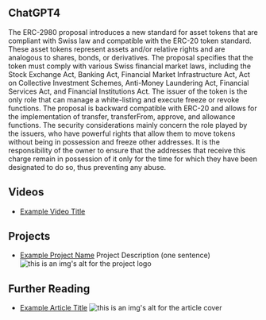 ## ChatGPT4

The ERC-2980 proposal introduces a new standard for asset tokens that are compliant with Swiss law and compatible with the ERC-20 token standard. These asset tokens represent assets and/or relative rights and are analogous to shares, bonds, or derivatives. The proposal specifies that the token must comply with various Swiss financial market laws, including the Stock Exchange Act, Banking Act, Financial Market Infrastructure Act, Act on Collective Investment Schemes, Anti-Money Laundering Act, Financial Services Act, and Financial Institutions Act. The issuer of the token is the only role that can manage a white-listing and execute freeze or revoke functions. The proposal is backward compatible with ERC-20 and allows for the implementation of transfer, transferFrom, approve, and allowance functions. The security considerations mainly concern the role played by the issuers, who have powerful rights that allow them to move tokens without being in possession and freeze other addresses. It is the responsibility of the owner to ensure that the addresses that receive this charge remain in possession of it only for the time for which they have been designated to do so, thus preventing any abuse.

## Videos

- [Example Video Title](https://www.youtube.com/watch?v=TDGq4aeevgY)

## Projects

- [Example Project Name](https://xxxx.xxx/xxxxx) Project Description (one sentence) ![this is an img's alt for the project logo](https://xxxx.xxx/project-logo.xxx)

## Further Reading

- [Example Article Title](https://xxxx.xxx/xxxxx) ![this is an img's alt for the article cover](https://xxxx.xxx/article-cover.xxx)
